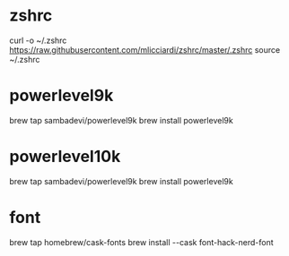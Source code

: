 # zshrc

curl -o ~/.zshrc https://raw.githubusercontent.com/mlicciardi/zshrc/master/.zshrc
source ~/.zshrc

# powerlevel9k
brew tap sambadevi/powerlevel9k
brew install powerlevel9k

# powerlevel10k
brew tap sambadevi/powerlevel9k
brew install powerlevel9k

# font
brew tap homebrew/cask-fonts
brew install --cask font-hack-nerd-font
